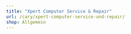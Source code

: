 ```yaml
---
title: "Xpert Computer Service & Repair"
url: /cary/xpert-computer-service-und-repair/
shop: Allgemein
---
```

